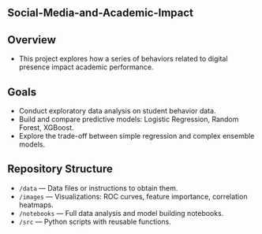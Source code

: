 ## Social-Media-and-Academic-Impact

## Overview
- This project explores how a series of behaviors related to digital presence impact academic performance.

##  Goals
- Conduct exploratory data analysis on student behavior data.
- Build and compare predictive models: Logistic Regression, Random Forest, XGBoost.
- Explore the trade-off between simple regression and complex ensemble models.

## Repository Structure
- `/data` — Data files or instructions to obtain them.
- `/images` — Visualizations: ROC curves, feature importance, correlation heatmaps.
- `/notebooks` — Full data analysis and model building notebooks.
- `/src` — Python scripts with reusable functions.

